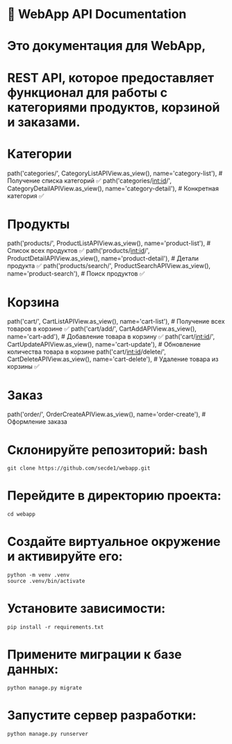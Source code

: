 # 🛒 WebApp API Documentation

# Это документация для **WebApp**,

# REST API, которое предоставляет функционал для работы с категориями продуктов, корзиной и заказами.

# Категории

path('categories/', CategoryListAPIView.as_view(), name='category-list'), # Получение списка категорий ✅
path('categories/<int:id>/', CategoryDetailAPIView.as_view(), name='category-detail'), # Конкретная категория ✅

# Продукты

path('products/', ProductListAPIView.as_view(), name='product-list'), # Список всех продуктов ✅
path('products/<int:id>/', ProductDetailAPIView.as_view(), name='product-detail'), # Детали продукта ✅
path('products/search/', ProductSearchAPIView.as_view(), name='product-search'), # Поиск продуктов ✅

# Корзина

path('cart/', CartListAPIView.as_view(), name='cart-list'), # Получение всех товаров в корзине ✅
path('cart/add/', CartAddAPIView.as_view(), name='cart-add'), # Добавление товара в корзину ✅
path('cart/<int:id>/', CartUpdateAPIView.as_view(), name='cart-update'), # Обновление количества товара в корзине
path('cart/<int:id>/delete/', CartDeleteAPIView.as_view(), name='cart-delete'), # Удаление товара из корзины ✅

# Заказ

path('order/', OrderCreateAPIView.as_view(), name='order-create'), # Оформление заказа

# Склонируйте репозиторий: bash

    git clone https://github.com/secde1/webapp.git

# Перейдите в директорию проекта:

    cd webapp

# Создайте виртуальное окружение и активируйте его:

    python -m venv .venv
    source .venv/bin/activate

# Установите зависимости:

    pip install -r requirements.txt

# Примените миграции к базе данных:

    python manage.py migrate

# Запустите сервер разработки:

    python manage.py runserver
